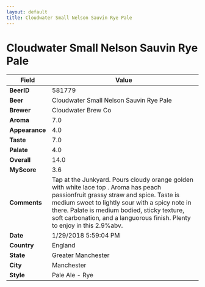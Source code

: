 ```yaml
---
layout: default
title: Cloudwater Small Nelson Sauvin Rye Pale
---
```


# Cloudwater Small Nelson Sauvin Rye Pale

| Field         | Value     |
|---------------|-----------|
| **BeerID** | 581779 |
| **Beer** | Cloudwater Small Nelson Sauvin Rye Pale |
| **Brewer** | Cloudwater Brew Co |
| **Aroma** | 7.0 |
| **Appearance** | 4.0 |
| **Taste** | 7.0 |
| **Palate** | 4.0 |
| **Overall** | 14.0 |
| **MyScore** | 3.6 |
| **Comments** | Tap at the Junkyard. Pours cloudy orange golden with white lace top . Aroma has peach passionfruit grassy straw and spice. Taste is medium sweet to lightly sour with a spicy note in there. Palate is medium bodied, sticky texture, soft carbonation, and a languorous finish. Plenty to enjoy in this 2.9%abv. |
| **Date** | 1/29/2018 5:59:04 PM |
| **Country** | England |
| **State** | Greater Manchester |
| **City** | Manchester |
| **Style** | Pale Ale - Rye |
